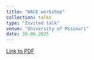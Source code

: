 ```yaml
---
title: "WACE workshop"
collection: talks
type: "Invited talk"
venue: "University of Missouri"
date: 30.06.2025
---
```


[Link to PDF](https://datashare.tu-dresden.de/s/GSLNJ5Bt3TQAMAa)
